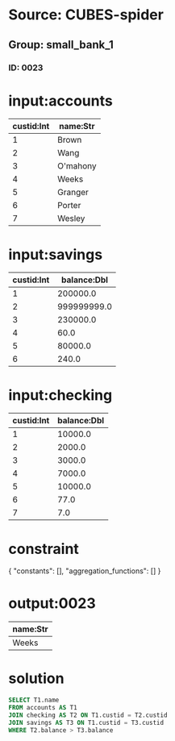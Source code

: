 # Source: CUBES-spider
## Group: small_bank_1
### ID: 0023

# input:accounts

| custid:Int | name:Str |
|---|---|
| 1 | Brown |
| 2 | Wang |
| 3 | O'mahony |
| 4 | Weeks |
| 5 | Granger |
| 6 | Porter |
| 7 | Wesley |

# input:savings

| custid:Int | balance:Dbl |
|---|---|
| 1 | 200000.0 |
| 2 | 999999999.0 |
| 3 | 230000.0 |
| 4 | 60.0 |
| 5 | 80000.0 |
| 6 | 240.0 |

# input:checking

| custid:Int | balance:Dbl |
|---|---|
| 1 | 10000.0 |
| 2 | 2000.0 |
| 3 | 3000.0 |
| 4 | 7000.0 |
| 5 | 10000.0 |
| 6 | 77.0 |
| 7 | 7.0 |

# constraint

{
  "constants": [],
  "aggregation_functions": []
}

# output:0023

| name:Str |
|---|
| Weeks |

# solution

```sql
SELECT T1.name
FROM accounts AS T1
JOIN checking AS T2 ON T1.custid = T2.custid
JOIN savings AS T3 ON T1.custid = T3.custid
WHERE T2.balance > T3.balance
```

